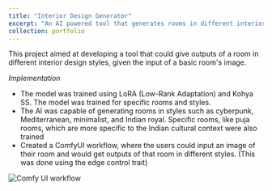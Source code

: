 ```yaml
---
title: "Interior Design Generator"
excerpt: "An AI powered tool that generates rooms in different interior design styles"
collection: portfolio
---
```


This project aimed at developing a tool that could give outputs of a room in different interior design styles, given the input of a basic room's image. 

*Implementation*
  - The model was trained using LoRA (Low-Rank Adaptation) and Kohya SS. The model was trained for specific rooms and styles.
  - The AI was capable of generating rooms in styles such as cyberpunk, Mediterranean, minimalist, and Indian royal. Specific rooms, like puja rooms, which are more specific to the Indian cultural context were also trained
  - Created a ComfyUI workflow, where the users could input an image of their room and would get outputs of that room in different styles. (This was done using the edge control trait)




<img title="Comfy UI workflow" src="../images/Screenshot 2024-08-27 at 10.11.12 AM.png">
